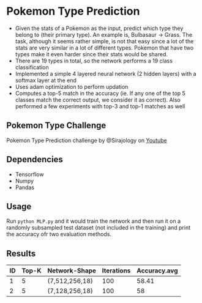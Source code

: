 # Pokemon Type Prediction

* Given the stats of a Pokemon as the input, predict which type they belong to (their primary type). An example is, Bulbasaur -> Grass. The task, although it seems rather simple, is not that easy since a lot of the stats are very similar in a lot of different types. Pokemon that have two types make it even harder since their stats would be shared.
* There are 19 types in total, so the network performs a 19 class classification
* Implemented a simple 4 layered neural network (2 hidden layers) with a softmax layer at the end
* Uses adam optimization to perform updation
* Computes a top-5 match in the accuracy (ie. If any one of the top 5 classes match the correct output, we consider it as correct). Also performed a few experiments with top-3 and top-1 matches as well

## Pokemon Type Challenge
Pokemon Type Prediction challenge by @Sirajology on [Youtube](https://www.youtube.com/watch?v=0xVqLJe9_CY)

## Dependencies
* Tensorflow
* Numpy
* Pandas

## Usage
Run `python MLP.py` and it would train the network and then run it on a randomly subsampled test dataset (not included in the training) and print the accuracy ofr two evaluation methods.

## Results
|ID      |Top-K  |Network-Shape  |Iterations     |Accuracy.avg	|   
|--------|-------|---------------|---------------|--------------|
|1       |5      |(7,512,256,18) |100            |58.41         |
|2       |5      |(7,128,256,18) |100            |58	          |
